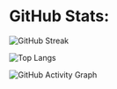 # GitHub Stats:

![GitHub Streak](https://github-readme-streak-stats.herokuapp.com/?user=Armaghan-Bashir-ch&theme=tokyo-day&hide_border=true)

![Top Langs](https://github-readme-stats.vercel.app/api/top-langs/?username=Armaghan-Bashir-ch&layout=compact&theme=tokyo-day)

![GitHub Activity Graph](https://github-readme-activity-graph.vercel.app/graph?username=Armaghan-Bashir-ch&theme=tokyo-day)
